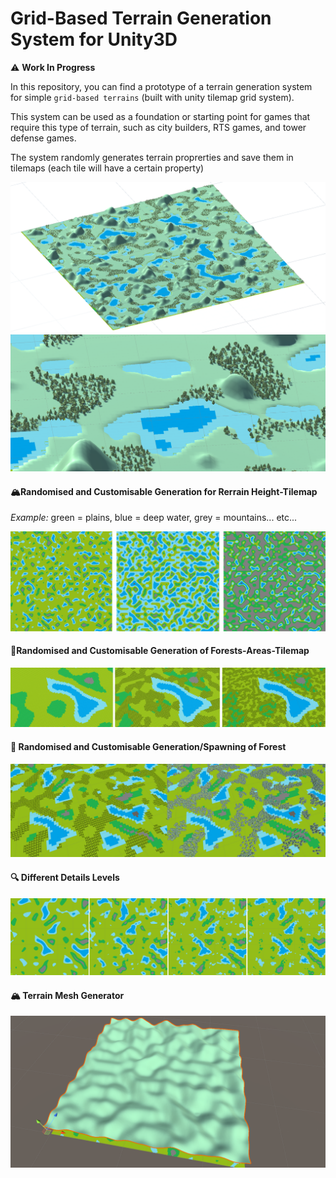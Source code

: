 # **Grid-Based Terrain Generation System for Unity3D**

⚠️ **Work In Progress**

In this repository, you can find a prototype of a terrain generation system for simple `grid-based terrains` (built with unity tilemap grid system).

This system can be used as a foundation or starting point for games that require this type of terrain, such as city builders, RTS games, and tower defense games.

The system randomly generates terrain proprerties and save them in tilemaps (each tile will have a certain property)

![Image](Readme%20Images/image0.png)
![Image](Readme%20Images/image6.png)

#### **🏔️Randomised and Customisable Generation for Rerrain Height-Tilemap**
*Example:* green = plains, blue = deep water, grey = mountains... etc...

![Image](Readme%20Images/image1.png)

#### **🌳Randomised and Customisable Generation of Forests-Areas-Tilemap**
![Image](Readme%20Images/image2.png)

#### **🌳 Randomised and Customisable Generation/Spawning of Forest**
![Image](Readme%20Images/image3.png)

#### **🔍 Different Details Levels**
![Image](Readme%20Images/image4.png)

#### **🏔️ Terrain Mesh Generator**
![Image](Readme%20Images/image5.png)


